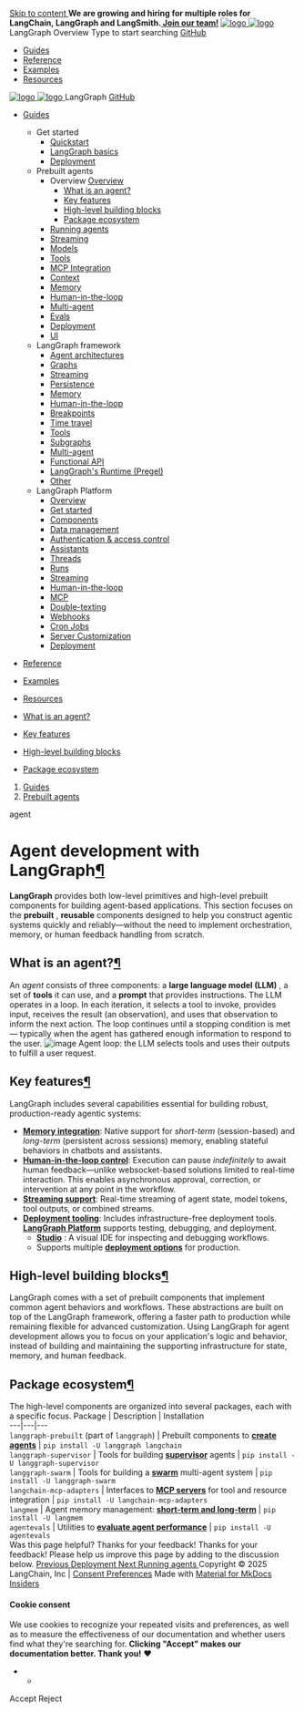 [ Skip to content ](https://langchain-ai.github.io/langgraph/agents/overview/#agent-development-with-langgraph)
**We are growing and hiring for multiple roles for LangChain, LangGraph and LangSmith.[ Join our team!](https://www.langchain.com/careers)**
[ ![logo](https://langchain-ai.github.io/langgraph/static/wordmark_dark.svg) ![logo](https://langchain-ai.github.io/langgraph/static/wordmark_light.svg) ](https://langchain-ai.github.io/langgraph/ "LangGraph")
LangGraph 
Overview 
[ ](https://langchain-ai.github.io/langgraph/agents/overview/?q= "Share")
Type to start searching
[ GitHub  ](https://github.com/langchain-ai/langgraph "Go to repository")
  * [ Guides ](https://langchain-ai.github.io/langgraph/)
  * [ Reference ](https://langchain-ai.github.io/langgraph/reference/)
  * [ Examples ](https://langchain-ai.github.io/langgraph/tutorials/rag/langgraph_agentic_rag/)
  * [ Resources ](https://langchain-ai.github.io/langgraph/concepts/faq/)


[ ![logo](https://langchain-ai.github.io/langgraph/static/wordmark_dark.svg) ![logo](https://langchain-ai.github.io/langgraph/static/wordmark_light.svg) ](https://langchain-ai.github.io/langgraph/ "LangGraph") LangGraph 
[ GitHub  ](https://github.com/langchain-ai/langgraph "Go to repository")
  * [ Guides  ](https://langchain-ai.github.io/langgraph/)
    * Get started 
      * [ Quickstart  ](https://langchain-ai.github.io/langgraph/agents/agents/)
      * [ LangGraph basics  ](https://langchain-ai.github.io/langgraph/concepts/why-langgraph/)
      * [ Deployment  ](https://langchain-ai.github.io/langgraph/tutorials/deployment/)
    * Prebuilt agents 
      * Overview  [ Overview  ](https://langchain-ai.github.io/langgraph/agents/overview/)
        * [ What is an agent?  ](https://langchain-ai.github.io/langgraph/agents/overview/#what-is-an-agent)
        * [ Key features  ](https://langchain-ai.github.io/langgraph/agents/overview/#key-features)
        * [ High-level building blocks  ](https://langchain-ai.github.io/langgraph/agents/overview/#high-level-building-blocks)
        * [ Package ecosystem  ](https://langchain-ai.github.io/langgraph/agents/overview/#package-ecosystem)
      * [ Running agents  ](https://langchain-ai.github.io/langgraph/agents/run_agents/)
      * [ Streaming  ](https://langchain-ai.github.io/langgraph/agents/streaming/)
      * [ Models  ](https://langchain-ai.github.io/langgraph/agents/models/)
      * [ Tools  ](https://langchain-ai.github.io/langgraph/agents/tools/)
      * [ MCP Integration  ](https://langchain-ai.github.io/langgraph/agents/mcp/)
      * [ Context  ](https://langchain-ai.github.io/langgraph/agents/context/)
      * [ Memory  ](https://langchain-ai.github.io/langgraph/agents/memory/)
      * [ Human-in-the-loop  ](https://langchain-ai.github.io/langgraph/agents/human-in-the-loop/)
      * [ Multi-agent  ](https://langchain-ai.github.io/langgraph/agents/multi-agent/)
      * [ Evals  ](https://langchain-ai.github.io/langgraph/agents/evals/)
      * [ Deployment  ](https://langchain-ai.github.io/langgraph/agents/deployment/)
      * [ UI  ](https://langchain-ai.github.io/langgraph/agents/ui/)
    * LangGraph framework 
      * [ Agent architectures  ](https://langchain-ai.github.io/langgraph/concepts/agentic_concepts/)
      * [ Graphs  ](https://langchain-ai.github.io/langgraph/concepts/low_level/)
      * [ Streaming  ](https://langchain-ai.github.io/langgraph/concepts/streaming/)
      * [ Persistence  ](https://langchain-ai.github.io/langgraph/concepts/persistence/)
      * [ Memory  ](https://langchain-ai.github.io/langgraph/concepts/memory/)
      * [ Human-in-the-loop  ](https://langchain-ai.github.io/langgraph/concepts/human_in_the_loop/)
      * [ Breakpoints  ](https://langchain-ai.github.io/langgraph/concepts/breakpoints/)
      * [ Time travel  ](https://langchain-ai.github.io/langgraph/concepts/time-travel/)
      * [ Tools  ](https://langchain-ai.github.io/langgraph/concepts/tools/)
      * [ Subgraphs  ](https://langchain-ai.github.io/langgraph/concepts/subgraphs/)
      * [ Multi-agent  ](https://langchain-ai.github.io/langgraph/concepts/multi_agent/)
      * [ Functional API  ](https://langchain-ai.github.io/langgraph/concepts/functional_api/)
      * [ LangGraph's Runtime (Pregel)  ](https://langchain-ai.github.io/langgraph/concepts/pregel/)
      * [ Other  ](https://langchain-ai.github.io/langgraph/how-tos/async/)
    * LangGraph Platform 
      * [ Overview  ](https://langchain-ai.github.io/langgraph/concepts/langgraph_platform/)
      * [ Get started  ](https://langchain-ai.github.io/langgraph/tutorials/langgraph-platform/local-server/)
      * [ Components  ](https://langchain-ai.github.io/langgraph/concepts/langgraph_components/)
      * [ Data management  ](https://langchain-ai.github.io/langgraph/cloud/deployment/semantic_search/)
      * [ Authentication & access control  ](https://langchain-ai.github.io/langgraph/concepts/auth/)
      * [ Assistants  ](https://langchain-ai.github.io/langgraph/concepts/assistants/)
      * [ Threads  ](https://langchain-ai.github.io/langgraph/cloud/concepts/threads/)
      * [ Runs  ](https://langchain-ai.github.io/langgraph/cloud/concepts/runs/)
      * [ Streaming  ](https://langchain-ai.github.io/langgraph/cloud/concepts/streaming/)
      * [ Human-in-the-loop  ](https://langchain-ai.github.io/langgraph/cloud/how-tos/human_in_the_loop_breakpoint/)
      * [ MCP  ](https://langchain-ai.github.io/langgraph/concepts/server-mcp/)
      * [ Double-texting  ](https://langchain-ai.github.io/langgraph/concepts/double_texting/)
      * [ Webhooks  ](https://langchain-ai.github.io/langgraph/cloud/concepts/webhooks/)
      * [ Cron Jobs  ](https://langchain-ai.github.io/langgraph/cloud/concepts/cron_jobs/)
      * [ Server Customization  ](https://langchain-ai.github.io/langgraph/how-tos/http/custom_lifespan/)
      * [ Deployment  ](https://langchain-ai.github.io/langgraph/concepts/deployment_options/)
  * [ Reference  ](https://langchain-ai.github.io/langgraph/reference/)
  * [ Examples  ](https://langchain-ai.github.io/langgraph/tutorials/rag/langgraph_agentic_rag/)
  * [ Resources  ](https://langchain-ai.github.io/langgraph/concepts/faq/)


  * [ What is an agent?  ](https://langchain-ai.github.io/langgraph/agents/overview/#what-is-an-agent)
  * [ Key features  ](https://langchain-ai.github.io/langgraph/agents/overview/#key-features)
  * [ High-level building blocks  ](https://langchain-ai.github.io/langgraph/agents/overview/#high-level-building-blocks)
  * [ Package ecosystem  ](https://langchain-ai.github.io/langgraph/agents/overview/#package-ecosystem)


  1. [ Guides  ](https://langchain-ai.github.io/langgraph/)
  2. [ Prebuilt agents  ](https://langchain-ai.github.io/langgraph/agents/overview/)

agent [ ](https://github.com/langchain-ai/langgraph/edit/main/docs/docs/agents/overview.md "Edit this page")
# Agent development with LangGraph[¶](https://langchain-ai.github.io/langgraph/agents/overview/#agent-development-with-langgraph "Permanent link")
**LangGraph** provides both low-level primitives and high-level prebuilt components for building agent-based applications. This section focuses on the **prebuilt** , **reusable** components designed to help you construct agentic systems quickly and reliably—without the need to implement orchestration, memory, or human feedback handling from scratch.
## What is an agent?[¶](https://langchain-ai.github.io/langgraph/agents/overview/#what-is-an-agent "Permanent link")
An _agent_ consists of three components: a **large language model (LLM)** , a set of **tools** it can use, and a **prompt** that provides instructions.
The LLM operates in a loop. In each iteration, it selects a tool to invoke, provides input, receives the result (an observation), and uses that observation to inform the next action. The loop continues until a stopping condition is met — typically when the agent has gathered enough information to respond to the user.
![image](https://langchain-ai.github.io/langgraph/agents/assets/agent.png)
Agent loop: the LLM selects tools and uses their outputs to fulfill a user request.
## Key features[¶](https://langchain-ai.github.io/langgraph/agents/overview/#key-features "Permanent link")
LangGraph includes several capabilities essential for building robust, production-ready agentic systems:
  * [**Memory integration**](https://langchain-ai.github.io/langgraph/agents/memory/): Native support for _short-term_ (session-based) and _long-term_ (persistent across sessions) memory, enabling stateful behaviors in chatbots and assistants.
  * [**Human-in-the-loop control**](https://langchain-ai.github.io/langgraph/agents/human-in-the-loop/): Execution can pause _indefinitely_ to await human feedback—unlike websocket-based solutions limited to real-time interaction. This enables asynchronous approval, correction, or intervention at any point in the workflow.
  * [**Streaming support**](https://langchain-ai.github.io/langgraph/agents/streaming/): Real-time streaming of agent state, model tokens, tool outputs, or combined streams.
  * [**Deployment tooling**](https://langchain-ai.github.io/langgraph/agents/deployment/): Includes infrastructure-free deployment tools. [**LangGraph Platform**](https://langchain-ai.github.io/langgraph/concepts/langgraph_platform/) supports testing, debugging, and deployment.
    * **[Studio](https://langchain-ai.github.io/langgraph/concepts/langgraph_studio/)** : A visual IDE for inspecting and debugging workflows.
    * Supports multiple [**deployment options**](https://langchain-ai.github.io/langgraph/tutorials/deployment/) for production.


## High-level building blocks[¶](https://langchain-ai.github.io/langgraph/agents/overview/#high-level-building-blocks "Permanent link")
LangGraph comes with a set of prebuilt components that implement common agent behaviors and workflows. These abstractions are built on top of the LangGraph framework, offering a faster path to production while remaining flexible for advanced customization.
Using LangGraph for agent development allows you to focus on your application's logic and behavior, instead of building and maintaining the supporting infrastructure for state, memory, and human feedback.
## Package ecosystem[¶](https://langchain-ai.github.io/langgraph/agents/overview/#package-ecosystem "Permanent link")
The high-level components are organized into several packages, each with a specific focus.
Package | Description | Installation  
---|---|---  
`langgraph-prebuilt` (part of `langgraph`) | Prebuilt components to [**create agents**](https://langchain-ai.github.io/langgraph/agents/agents/) | `pip install -U langgraph langchain`  
`langgraph-supervisor` | Tools for building [**supervisor**](https://langchain-ai.github.io/langgraph/agents/multi-agent/#supervisor) agents | `pip install -U langgraph-supervisor`  
`langgraph-swarm` | Tools for building a [**swarm**](https://langchain-ai.github.io/langgraph/agents/multi-agent/#swarm) multi-agent system | `pip install -U langgraph-swarm`  
`langchain-mcp-adapters` | Interfaces to [**MCP servers**](https://langchain-ai.github.io/langgraph/agents/mcp/) for tool and resource integration | `pip install -U langchain-mcp-adapters`  
`langmem` | Agent memory management: [**short-term and long-term**](https://langchain-ai.github.io/langgraph/agents/memory/) | `pip install -U langmem`  
`agentevals` | Utilities to [**evaluate agent performance**](https://langchain-ai.github.io/langgraph/agents/evals/) | `pip install -U agentevals`  
Was this page helpful? 
Thanks for your feedback! 
Thanks for your feedback! Please help us improve this page by adding to the discussion below. 
[ Previous  Deployment  ](https://langchain-ai.github.io/langgraph/tutorials/deployment/) [ Next  Running agents  ](https://langchain-ai.github.io/langgraph/agents/run_agents/)
Copyright © 2025 LangChain, Inc | [Consent Preferences](https://langchain-ai.github.io/langgraph/agents/overview/#__consent)
Made with [ Material for MkDocs Insiders ](https://squidfunk.github.io/mkdocs-material/)
[ ](https://langchain-ai.github.io/langgraphjs/ "langchain-ai.github.io") [ ](https://github.com/langchain-ai/langgraph "github.com") [ ](https://twitter.com/LangChainAI "twitter.com")
#### Cookie consent
We use cookies to recognize your repeated visits and preferences, as well as to measure the effectiveness of our documentation and whether users find what they're searching for. **Clicking "Accept" makes our documentation better. Thank you!** ❤️
  *   * 

Accept Reject
